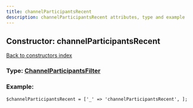 ```yaml
---
title: channelParticipantsRecent
description: channelParticipantsRecent attributes, type and example
---
```

## Constructor: channelParticipantsRecent  
[Back to constructors index](index.md)






### Type: [ChannelParticipantsFilter](../types/ChannelParticipantsFilter.md)


### Example:

```
$channelParticipantsRecent = ['_' => 'channelParticipantsRecent', ];
```